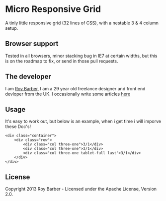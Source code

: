 # Micro Responsive Grid

A tinly little responsive grid (32 lines of CSS), with a nestable 3 & 4 column setup.

## Browser support

Tested in all browsers, minor stacking bug in IE7 at certain widths, but this is on the roadmap to fix, or send in those pull requests.

## The developer

I am [Roy Barber](http://roybarber.com), I am a 29 year old freelance designer and front end devloper from the UK. I occasionally write some articles [here](http://roybarber.com/blog/)

## Usage

It's easy to work out, but below is an example, when i get time i will imporve these Doc's!

    <div class="container">
        <div class="row">
            <div class="col three-one">3/1</div>
            <div class="col three-one">3/1</div>
            <div class="col three-one tablet-full last">3/1</div>
        </div>
    </div>

## License

Copyright 2013 Roy Barber - Licensed under the Apache License, Version 2.0.